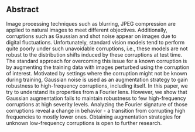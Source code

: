 ## Abstract

Image processing techniques such as blurring, JPEG compression are applied to natural images to meet different objectives. Additionally, corruptions such as Gaussian and shot noise appear on images due to digital fluctuations. Unfortunately, standard vision models tend to perform quite poorly under such unavoidable corruptions, i.e., these models are not robust to the distribution shifts induced by these corruptions at test time. The standard approach for overcoming this issue for a known corruption is by augmenting the training data with images perturbed using the corruption of interest.  Motivated by settings where the corruption might not be known during training, Gaussian noise is used as an augmentation strategy to gain robustness to high-frequency corruptions, including itself. In this paper, we try to understand its properties from a Fourier lens. However, we show that Gaussian augmentation fails to maintain robustness to few high-frequency corruptions at high severity levels. Analyzing the Fourier signature of those corruptions reveal a change in behavior - a transition from corrupting high frequencies to mostly lower ones. Obtaining augmentation strategies for unknown low-frequency corruptions is open to further research. 
